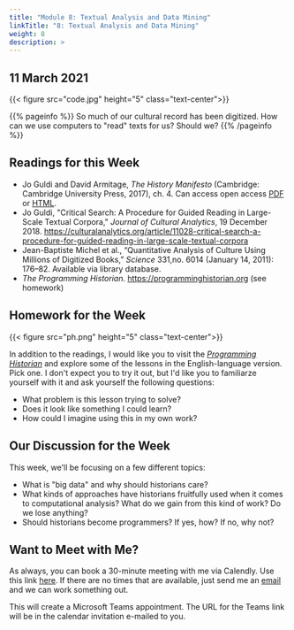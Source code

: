 ```yaml
---
title: "Module 8: Textual Analysis and Data Mining"
linkTitle: "8: Textual Analysis and Data Mining"
weight: 8
description: >
---
```

## 11 March 2021

{{< figure src="code.jpg" height="5" class="text-center">}}

{{% pageinfo %}}
So much of our cultural record has been digitized. How can we use computers to "read" texts for us? Should we?
{{% /pageinfo %}}

## Readings for this Week

* Jo Guldi and David Armitage, _The History Manifesto_ (Cambridge: Cambridge University Press, 2017), ch. 4. Can access open access [PDF](https://www.cambridge.org/core/services/aop-cambridge-core/content/view/F60D7E21EFBD018F5410FB315FBA4590/9781139923880c4_p88-116.pdf/big_questions_big_data.pdf) or [HTML](https://www.cambridge.org/core/books/history-manifesto/big-questions-big-data/F60D7E21EFBD018F5410FB315FBA4590/core-reader).
* Jo Guldi, "Critical Search: A Procedure for Guided Reading in Large-Scale Textual Corpora," _Journal of Cultural Analytics_, 19 December 2018. <https://culturalanalytics.org/article/11028-critical-search-a-procedure-for-guided-reading-in-large-scale-textual-corpora>
* Jean-Baptiste Michel et al., “Quantitative Analysis of Culture Using Millions of Digitized Books,” _Science_ 331,no. 6014 (January 14, 2011): 176–82. Available via library database.
* _The Programming Historian_. <https://programminghistorian.org> (see homework)

## Homework for the Week

{{< figure src="ph.png" height="5" class="text-center">}}

In addition to the readings, I would like you to visit the [_Programming Historian_](https://programminghistorian.org) and explore some of the lessons in the English-language version. Pick one. I don't expect you to try it out, but I'd like you to familiarze yourself with it and ask yourself the following questions:

* What problem is this lesson trying to solve?
* Does it look like something I could learn?
* How could I imagine using this in my own work?

## Our Discussion for the Week

This week, we'll be focusing on a few different topics:

* What is "big data" and why should historians care?
* What kinds of approaches have historians fruitfully used when it comes to computational analysis? What do we gain from this kind of work? Do we lose anything? 
* Should historians become programmers? If yes, how? If no, why not?

## Want to Meet with Me?

As always, you can book a 30-minute meeting with me via Calendly. Use this link [here](https://calendly.com/i2millig/30min). If there are no times that are available, just send me an [email](mailto:i2millig@uwaterloo.ca) and we can work something out. 

This will create a Microsoft Teams appointment. The URL for the Teams link will be in the calendar invitation e-mailed to you.